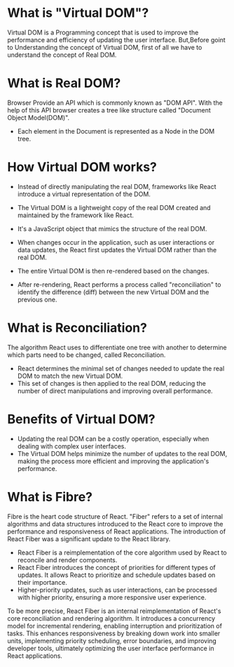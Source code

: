 # What is "Virtual DOM"?

Virtual DOM is a Programming concept that is used to improve the performance and efficiency of updating the user interface. But,Before goint to Understanding the concept of Virtual DOM, first of all we have to understand the concept of Real DOM. 

# What is Real DOM?

Browser Provide an API which is commonly known as "DOM API". With the help of this API browser creates a tree like structure called "Document Object Model(DOM)". 

- Each element in the Document is represented as a Node in the DOM tree.

# How Virtual DOM works?

- Instead of directly manipulating the real DOM, frameworks like React introduce a virtual representation of the DOM.
- The Virtual DOM is a lightweight copy of the real DOM created and maintained by the framework like React.
- It's a JavaScript object that mimics the structure of the real DOM.

- When changes occur in the application, such as user interactions or data updates, the React first updates the Virtual DOM rather than the real DOM.
- The entire Virtual DOM is then re-rendered based on the changes.
- After re-rendering, React performs a process called "reconciliation" to identify the difference (diff) between the new Virtual DOM and the previous one.

# What is Reconciliation?

The algorithm React uses to differentiate one tree with another to determine which parts need to be changed, called Reconciliation.

- React determines the minimal set of changes needed to update the real DOM to match the new Virtual DOM.
- This set of changes is then applied to the real DOM, reducing the number of direct manipulations and improving overall performance.

# Benefits of Virtual DOM?
 
- Updating the real DOM can be a costly operation, especially when dealing with complex user interfaces.
- The Virtual DOM helps minimize the number of updates to the real DOM, making the process more efficient and improving the application's performance.

# What is Fibre?

Fibre is the heart code structure of React. "Fiber" refers to a set of internal algorithms and data structures introduced to the React core to improve the performance and responsiveness of React applications. The introduction of React Fiber was a significant update to the React library.

- React Fiber is a reimplementation of the core algorithm used by React to reconcile and render components.
- React Fiber introduces the concept of priorities for different types of updates. It allows React to prioritize and schedule updates based on their importance.
- Higher-priority updates, such as user interactions, can be processed with higher priority, ensuring a more responsive user experience.

To be more precise, React Fiber is an internal reimplementation of React's core reconciliation and rendering algorithm. It introduces a concurrency model for incremental rendering, enabling interruption and prioritization of tasks. This enhances responsiveness by breaking down work into smaller units, implementing priority scheduling, error boundaries, and improving developer tools, ultimately optimizing the user interface performance in React applications.
